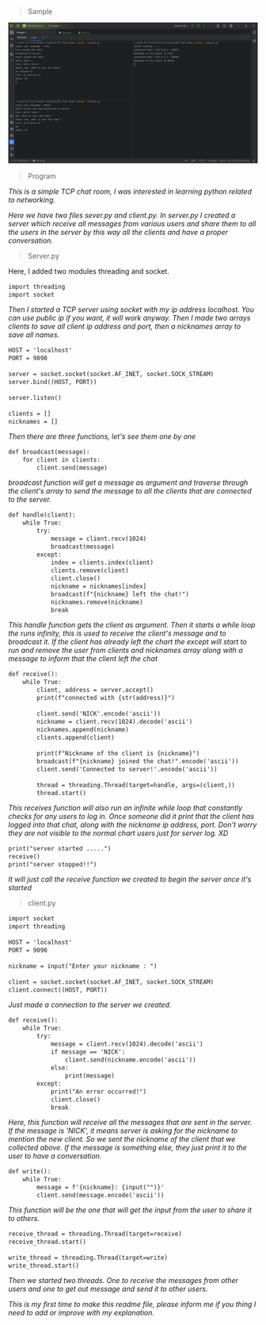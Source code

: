 > Sample

![img.png](img.png)

> Program

*This is a simple TCP chat room, I was interested in 
learning python related to networking.*

*Here we have two files sever.py and client.py.
In server.py I created a server which receive all messages from
various users and share them to all the users in the server
by this way all the clients and have a proper conversation.*

> Server.py

Here, I added two modules threading and socket.

```
import threading
import socket
```

*Then I started a TCP server using socket with my ip address
localhost. You can use public ip if you want, it will work
anyway. Then I made two arrays clients to save all client
ip address and port, then a nicknames array to save all 
names.*

```
HOST = 'localhost'
PORT = 9090

server = socket.socket(socket.AF_INET, socket.SOCK_STREAM)
server.bind((HOST, PORT))

server.listen()

clients = []
nicknames = []
```

*Then there are three functions, let's see them one by one*

```
def broadcast(message):
    for client in clients:
        client.send(message)
```

*broadcast function will get a message as argument and traverse
through the client's array to send the message to all the 
clients that are connected to the server.*

```
def handle(client):
    while True:
        try:
            message = client.recv(1024)
            broadcast(message)
        except:
            index = clients.index(client)
            clients.remove(client)
            client.close()
            nickname = nicknames[index]
            broadcast(f"{nickname} left the chat!")
            nicknames.remove(nickname)
            break
```

*This handle function gets the client as argument. Then
it starts a while loop the runs infinity, this is used to
receive the client's message and to broadcast it. If the client
has already left the chart the except will start to run and
remove the user from clients and nicknames array along with
a message to inform that the client left the chat*

```commandline
def receive():
    while True:
        client, address = server.accept()
        print(f"connected with {str(address)}")

        client.send('NICK'.encode('ascii'))
        nickname = client.recv(1024).decode('ascii')
        nicknames.append(nickname)
        clients.append(client)

        print(f"Nickname of the client is {nickname}")
        broadcast(f"{nickname} joined the chat!".encode('ascii'))
        client.send('Connected to server!'.encode('ascii'))

        thread = threading.Thread(target=handle, args=(client,))
        thread.start()
```

*This receives function will also run an infinite while loop that
constantly checks for any users to log in. Once someone did it print 
that the client has logged into that chat, along with the nickname
ip address, port. Don't worry they are not visible to the normal 
chart users just for server log. XD*

```commandline
print("server started .....")
receive()
print("server stopped!!")
```

*It will just call the receive function we created to begin the
server once it's started*

> client.py

```commandline
import socket
import threading

HOST = 'localhost'
PORT = 9090

nickname = input("Enter your nickname : ")

client = socket.socket(socket.AF_INET, socket.SOCK_STREAM)
client.connect((HOST, PORT))
```

*Just made a connection to the server we created.*

```commandline
def receive():
    while True:
        try:
            message = client.recv(1024).decode('ascii')
            if message == 'NICK':
                client.send(nickname.encode('ascii'))
            else:
                print(message)
        except:
            print("An error occurred!")
            client.close()
            break
```

*Here, this function will receive all the messages that are sent 
in the server. If the message is 'NICK', it means server is asking
for the nickname to mention the new client. So we sent the nickname
of the client that we collected above. If the message is something
else, they just print it to the user to have a conversation.*

```commandline
def write():
    while True:
        message = f'{nickname}: {input("")}'
        client.send(message.encode('ascii'))
```

*This function will be the one that will get the input from 
the user to share it to others.*

```commandline
receive_thread = threading.Thread(target=receive)
receive_thread.start()

write_thread = threading.Thread(target=write)
write_thread.start()
```

*Then we started two threads. One to receive the messages from 
other users and one to get out message and send it to other users.*

*This is my first time to make this readme file, please inform
me if you thing I need to add or improve with my explanation.*